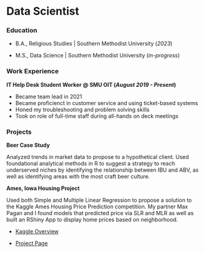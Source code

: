 # Data Scientist

### Education
- B.A., Religious Studies | Southern Methodist University (_2023_)
 
-    M.S., Data Science   | Southern Methodist University (_in-progress_)

### Work Experience
**IT Help Desk Student Worker @ SMU OIT (_August 2019 - Present_)**
- Became team lead in 2021
- Became proficienct in customer service and using ticket-based systems
- Honed my troubleshooting and problem solving skills
- Took on role of full-time staff during all-hands on deck meetings

### Projects
**Beer Case Study**
   
Analyzed trends in market data to propose to a hypothetical client. Used foundational analytical methods in R to suggest a strategy to reach underserved niches by identifying the relationship between IBU and ABV, as well as identifying areas with the most craft beer culture.
 
**Ames, Iowa Housing Project**
   
Used both Simple and Multiple Linear Regression to propose a solution to the Kaggle Ames Housing Price Prediction competition. My partner Max Pagan and I found models that predicted price via SLR and MLR as well as built an RShiny App to display home prices based on neighborhood. 
 
-  [Kaggle Overview](https://www.kaggle.com/c/house-prices-advanced-regression-techniques/data?select=train.csv)
 
- [Project Page](https://cdcastr0.github.io/projects/Ames_Housing_Price_Prediction/)
